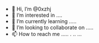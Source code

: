 - 👋 Hi, I’m @0xzhj
- 👀 I’m interested in ....
- 🌱 I’m currently learning .....
- 💞️ I’m looking to collaborate on .....
- 📫 How to reach me .....
.
..
...
<!---
0xzhj/0xzhj is a ✨ special ✨ repository because its `README.md` (this file) appears on your GitHub profile.
You can click the Preview link to take a look at your changes.
--->
